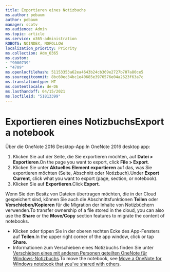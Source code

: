 ```yaml
---
title: Exportieren eines Notizbuchs
ms.author: pebaum
author: pebaum
manager: scotv
ms.audience: Admin
ms.topic: article
ms.service: o365-administration
ROBOTS: NOINDEX, NOFOLLOW
localization_priority: Priority
ms.collection: Adm_O365
ms.custom:
- "9000739"
- "4709"
ms.openlocfilehash: 51153353a62ea4643b24cb369e2727b707a80ce5
ms.sourcegitcommit: 8bc60ec34bc1e40685e3976576e04a2623f63a7c
ms.translationtype: HT
ms.contentlocale: de-DE
ms.lasthandoff: 04/15/2021
ms.locfileid: "51813399"
---
```

# <a name="export-a-notebook"></a><span data-ttu-id="401fa-102">Exportieren eines Notizbuchs</span><span class="sxs-lookup"><span data-stu-id="401fa-102">Export a notebook</span></span>

<span data-ttu-id="401fa-103">Über die OneNote 2016 Desktop-App:</span><span class="sxs-lookup"><span data-stu-id="401fa-103">In OneNote 2016 desktop app:</span></span>

1. <span data-ttu-id="401fa-104">Klicken Sie auf der Seite, die Sie exportieren möchten, auf **Datei > Exportieren**.</span><span class="sxs-lookup"><span data-stu-id="401fa-104">On the page you want to export, click **File > Export**.</span></span>
2. <span data-ttu-id="401fa-105">Klicken Sie unter **Aktuelles Element exportieren** auf das, was Sie exportieren möchten (Seite, Abschnitt oder Notizbuch).</span><span class="sxs-lookup"><span data-stu-id="401fa-105">Under **Export Current**, click what you want to export (page, section, or notebook).</span></span>
3. <span data-ttu-id="401fa-106">Klicken Sie auf **Exportieren**.</span><span class="sxs-lookup"><span data-stu-id="401fa-106">Click **Export**.</span></span>
 
<span data-ttu-id="401fa-107">Wenn Sie den Besitz von Dateien übertragen möchten, die in der Cloud gespeichert sind, können Sie auch die Abschnittsfunktionen **Teilen** oder **Verschieben/Kopieren** für die Migration der Inhalte von Notizbüchern verwenden.</span><span class="sxs-lookup"><span data-stu-id="401fa-107">To transfer ownership of a file stored in the cloud, you can also use the **Share** or the **Move/Copy** section features to migrate the content of notebooks.</span></span>  

- <span data-ttu-id="401fa-108">Klicken oder tippen Sie in der oberen rechten Ecke des App-Fensters auf **Teilen**.</span><span class="sxs-lookup"><span data-stu-id="401fa-108">In the upper right corner of the app window, click or tap **Share**.</span></span>
- <span data-ttu-id="401fa-109">Informationen zum Verschieben eines Notizbuchs finden Sie unter [Verschieben eines mit anderen Personen geteilten OneNote für Windows-Notizbuchs](https://support.office.com/article/move-a-onenote-for-windows-notebook-that-you-ve-shared-with-others-56c7659e-1850-49a6-8874-e2db6b440cd4?ui=en-US&rs=en-US&ad=US).</span><span class="sxs-lookup"><span data-stu-id="401fa-109">To move the notebook, see [Move a OneNote for Windows notebook that you've shared with others](https://support.office.com/article/move-a-onenote-for-windows-notebook-that-you-ve-shared-with-others-56c7659e-1850-49a6-8874-e2db6b440cd4?ui=en-US&rs=en-US&ad=US).</span></span>
